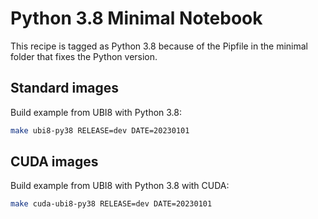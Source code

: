 # Python 3.8 Minimal Notebook

This recipe is tagged as Python 3.8 because of the Pipfile in the minimal folder that fixes the Python version.

## Standard images

Build example from UBI8 with Python 3.8:

```bash
make ubi8-py38 RELEASE=dev DATE=20230101
```

## CUDA images

Build example from UBI8 with Python 3.8 with CUDA:

```bash
make cuda-ubi8-py38 RELEASE=dev DATE=20230101
```
